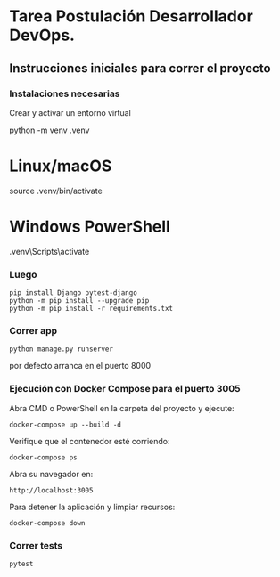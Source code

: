 # Tarea Postulación Desarrollador DevOps.

## Instrucciones iniciales para correr el proyecto

### Instalaciones necesarias

Crear y activar un entorno virtual

python -m venv .venv
# Linux/macOS
source .venv/bin/activate
# Windows PowerShell
.venv\Scripts\activate

### Luego
```
pip install Django pytest-django
python -m pip install --upgrade pip
python -m pip install -r requirements.txt
```
### Correr app
```
python manage.py runserver
```
por defecto arranca en el puerto 8000

### Ejecución con Docker Compose para el puerto 3005

Abra CMD o PowerShell en la carpeta del proyecto y ejecute:
```
docker-compose up --build -d
```
Verifique que el contenedor esté corriendo:
```
docker-compose ps
```
Abra su navegador en:
```
http://localhost:3005
```
Para detener la aplicación y limpiar recursos:
```
docker-compose down
```

### Correr tests
```
pytest
```

